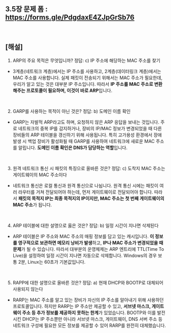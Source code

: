 ## 3.5장 문제 폼 : https://forms.gle/PdgdaxE4ZJpGrSb76

<br>

## [해설]

1. ARP의 주요 목적은 무엇입니까?
정답: c) IP 주소에 해당하는 MAC 주소를 찾기

- 3계층(네트워크 계층)에서는 IP 주소를 사용하고, 2계층(데이터링크 계층)에서는 MAC 주소를 사용합니다.
  실제 패킷이 전송되기 위해서는 MAC 주소가 필요한데, 우리가 알고 있는 것은 대부분 IP 주소입니다.
  따라서 **IP 주소를 MAC 주소로 변환해주는 프로토콜이 필요하며, 이것이 바로 ARP**입니다.

<br>

2. GARP를 사용하는 목적이 아닌 것은?
정답: b) 도메인 이름 확인

- GARP는 자발적 ARP라고도 하며, 요청하지 않은 ARP 응답을 보내는 것입니다. 
  주로 네트워크의 중복 IP를 감지하거나, 장비의 IP/MAC 정보가 변경되었을 때 다른 장비들의 ARP 테이블을 갱신하기 위해 사용됩니다. 
  특히 고가용성 환경에서 장애 발생 시 백업 장비가 활성화될 때 GARP를 사용하여 네트워크에 새로운 MAC 주소를 알립니다. 
  **도메인 이름 확인은 DNS가 담당하는 역할**입니다.

<br>

3. 원격 네트워크 통신 시 패킷의 특징으로 올바른 것은?
정답: c) 도착지 MAC 주소는 게이트웨이의 MAC 주소이다

- 네트워크 통신은 로컬 통신과 원격 통신으로 나뉩니다. 
  원격 통신 시에는 패킷이 여러 라우터를 거쳐 전달되어야 하는데, 먼저 게이트웨이로 전달되어야 합니다. 
  따라서 **패킷의 목적지 IP는 최종 목적지의 IP이지만, MAC 주소는 첫 번째 게이트웨이의 MAC 주소**가 됩니다.

<br>

4. ARP 테이블에 대한 설명으로 옳은 것은?
정답: b) 일정 시간이 지나면 삭제된다

- ARP 테이블은 IP 주소와 MAC 주소의 매핑 정보를 담고 있는 캐시입니다. 
  **이 정보를 영구적으로 보관하면 메모리 낭비가 발생**하고, **IP나 MAC 주소가 변경되었을 때 문제**가 될 수 있습니다. 
  따라서 대부분의 운영체제는 ARP 엔트리에 TTL(Time To Live)을 설정하여 일정 시간이 지나면 자동으로 삭제합니다. 
  Windows의 경우 보통 2분, Linux는 60초가 기본값입니다.

<br>

5. RAPP에 대한 설명으로 올바른 것은?
정답: a) 현재 DHCP와 BOOTP로 대체되어 사용되지 않는다

- RARP는 MAC 주소를 알고 있는 장비가 자신의 IP 주소를 알아내기 위해 사용하던 프로토콜입니다. 
  하지만 RARP는 IP 주소만 제공할 수 있고, **서브넷 마스크, 게이트웨이 주소 등 추가 정보를 제공하지 못하는 한계**가 있었습니다. 
  BOOTP와 이를 발전시킨 DHCP는 IP 주소뿐만 아니라 서브넷 마스크, 게이트웨이, DNS 서버 주소 등 네트워크 구성에 필요한 모든 정보를 제공할 수 있어 RARP를 완전히 대체했습니다.

<br>
